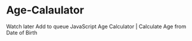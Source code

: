 # Age-Calaulator
Watch later Add to queue JavaScript Age Calculator | Calculate Age from Date of Birth
